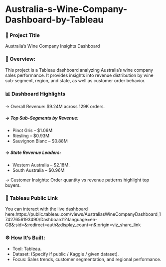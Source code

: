 # Australia-s-Wine-Company-Dashboard-by-Tableau

<h3>📌 Project Title</h3>
Australia’s Wine Company Insights Dashboard

<h3>📖 Overview:</h3>
This project is a Tableau dashboard analyzing Australia’s wine company sales performance. It provides insights into revenue distribution by wine sub-segment, region, and state, as well as customer order behavior.

<h3>📊 Dashboard Highlights</h3>
-> Overall Revenue: $9.24M across 129K orders.

<h5>-> Top Sub-Segments by Revenue:</h5>
  <ul>
      <li>Pinot Gris – $1.06M</li>
      <li>Riesling – $0.93M</li>
      <li>Sauvignon Blanc – $0.88M</li>
  </ul>
<h5>-> State Revenue Leaders:</h5>
<ul>
      <li>Western Australia – $2.18M.</li>
      <li>South Australia – $0.96M</li>
  </ul>
-> Customer Insights: Order quantity vs revenue patterns highlight top buyers.

<h3>🔗 Tableau Public Link</h3>
<p>You can interact with the live dashboard here:https://public.tableau.com/views/AustraliasWineCompanyDashboard_17427656193490/Dashboard1?:language=en-GB&:sid=&:redirect=auth&:display_count=n&:origin=viz_share_link</p>

<h3>⚙️ How It’s Built:</h3>
<ul>
    <li> Tool: Tableau.</li>
    <li> Dataset: (Specify if public / Kaggle / given dataset).</li>
    <li>Focus: Sales trends, customer segmentation, and regional performance.</li>
</ul>
